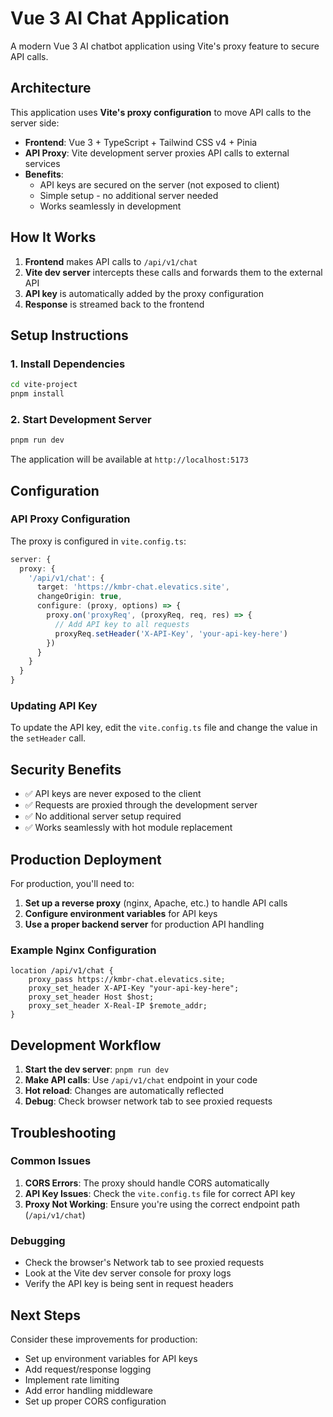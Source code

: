 # Vue 3 AI Chat Application

A modern Vue 3 AI chatbot application using Vite's proxy feature to secure API calls.

## Architecture

This application uses **Vite's proxy configuration** to move API calls to the server side:

- **Frontend**: Vue 3 + TypeScript + Tailwind CSS v4 + Pinia
- **API Proxy**: Vite development server proxies API calls to external services
- **Benefits**: 
  - API keys are secured on the server (not exposed to client)
  - Simple setup - no additional server needed
  - Works seamlessly in development

## How It Works

1. **Frontend** makes API calls to `/api/v1/chat`
2. **Vite dev server** intercepts these calls and forwards them to the external API
3. **API key** is automatically added by the proxy configuration
4. **Response** is streamed back to the frontend

## Setup Instructions

### 1. Install Dependencies

```bash
cd vite-project
pnpm install
```

### 2. Start Development Server

```bash
pnpm run dev
```

The application will be available at `http://localhost:5173`

## Configuration

### API Proxy Configuration

The proxy is configured in `vite.config.ts`:

```typescript
server: {
  proxy: {
    '/api/v1/chat': {
      target: 'https://kmbr-chat.elevatics.site',
      changeOrigin: true,
      configure: (proxy, options) => {
        proxy.on('proxyReq', (proxyReq, req, res) => {
          // Add API key to all requests
          proxyReq.setHeader('X-API-Key', 'your-api-key-here')
        })
      }
    }
  }
}
```

### Updating API Key

To update the API key, edit the `vite.config.ts` file and change the value in the `setHeader` call.

## Security Benefits

- ✅ API keys are never exposed to the client
- ✅ Requests are proxied through the development server
- ✅ No additional server setup required
- ✅ Works seamlessly with hot module replacement

## Production Deployment

For production, you'll need to:

1. **Set up a reverse proxy** (nginx, Apache, etc.) to handle API calls
2. **Configure environment variables** for API keys
3. **Use a proper backend server** for production API handling

### Example Nginx Configuration

```nginx
location /api/v1/chat {
    proxy_pass https://kmbr-chat.elevatics.site;
    proxy_set_header X-API-Key "your-api-key-here";
    proxy_set_header Host $host;
    proxy_set_header X-Real-IP $remote_addr;
}
```

## Development Workflow

1. **Start the dev server**: `pnpm run dev`
2. **Make API calls**: Use `/api/v1/chat` endpoint in your code
3. **Hot reload**: Changes are automatically reflected
4. **Debug**: Check browser network tab to see proxied requests

## Troubleshooting

### Common Issues

1. **CORS Errors**: The proxy should handle CORS automatically
2. **API Key Issues**: Check the `vite.config.ts` file for correct API key
3. **Proxy Not Working**: Ensure you're using the correct endpoint path (`/api/v1/chat`)

### Debugging

- Check the browser's Network tab to see proxied requests
- Look at the Vite dev server console for proxy logs
- Verify the API key is being sent in request headers

## Next Steps

Consider these improvements for production:

- Set up environment variables for API keys
- Add request/response logging
- Implement rate limiting
- Add error handling middleware
- Set up proper CORS configuration 